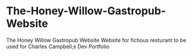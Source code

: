 # The-Honey-Willow-Gastropub-Website
The Honey Willow Gastropub Website
Website for fictious resturant to be used for Charles Campbell;s Dev Portfolio
